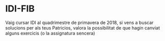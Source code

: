 # IDI-FIB
Vaig cursar IDI al quadrimestre de primavera de 2018, si vens a buscar solucions per als teus Patricios, valora la possibilitat de que hagin canviat alguns exercicis (o la assignatura sencera) 
